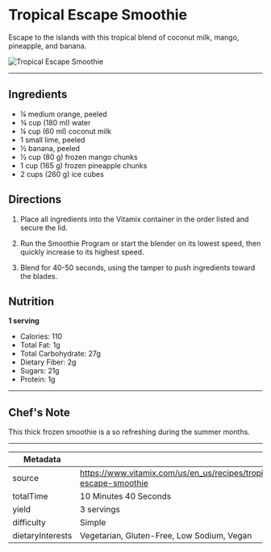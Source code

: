 # Tropical Escape Smoothie

Escape to the islands with this tropical blend of coconut milk, mango, pineapple, and banana.

![Tropical Escape Smoothie](https://www.vitamix.com/content/dam/vitamix/migration/media/other/images/r/recipe-tropical_escape_smoothie-2x--2-.jpg)

---

## Ingredients

- ¼ medium orange, peeled
- ¾ cup (180 ml) water
- ¼ cup (60 ml) coconut milk
- 1 small lime, peeled
- ½ banana, peeled
- ½ cup (80 g) frozen mango chunks
- 1 cup (165 g) frozen pineapple chunks
- 2 cups (260 g) ice cubes

## Directions

1. Place all ingredients into the Vitamix container in the order listed and secure the lid.

2. Run the Smoothie Program or start the blender on its lowest speed, then quickly increase to its highest speed.

3. Blend for 40-50 seconds, using the tamper to push ingredients toward the blades.

## Nutrition

**1 serving**

- Calories: 110
- Total Fat: 1g
- Total Carbohydrate: 27g
- Dietary Fiber: 2g
- Sugars: 21g
- Protein: 1g

---

## Chef's Note

This thick frozen smoothie is a so refreshing during the summer months.

---

| Metadata |  |
| --- | --- |
| source | https://www.vitamix.com/us/en_us/recipes/tropical-escape-smoothie |
| totalTime | 10 Minutes 40 Seconds |
| yield | 3 servings |
| difficulty | Simple |
| dietaryInterests | Vegetarian, Gluten-Free, Low Sodium, Vegan |
